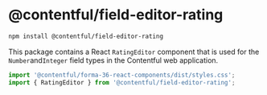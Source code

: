 # @contentful/field-editor-rating

```bash
npm install @contentful/field-editor-rating
```

This package contains a React `RatingEditor` component that is used for the `Number`and`Integer` field types in the Contentful web application.

```js
import '@contentful/forma-36-react-components/dist/styles.css';
import { RatingEditor } from '@contentful/field-editor-rating';
```
